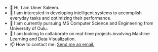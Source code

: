 - 👋 Hi, I am Umer Saleem.
- 👀 I am interested in developing intelligent systems to accomplish everyday tasks and optimizing their performance. 
- 🌱 I am currently pursuing MS Computer Science and Engineering from University of Oulu.
- 💞️ I am looking to collaborate on real-time projects involving Machine Learning and Data Visualization.
- 📫 How to contact me: <a href = "mailto: umersaleem64200@hotmail.com">Send me an email.</a>

<!---
umer-saleem/umer-saleem is a ✨ special ✨ repository because its `README.md` (this file) appears on your GitHub profile.
You can click the Preview link to take a look at your changes.
--->
